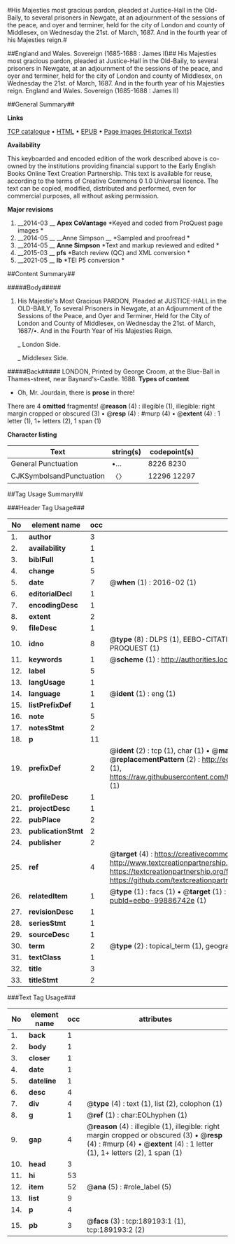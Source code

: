 #His Majesties most gracious pardon, pleaded at Justice-Hall in the Old-Baily, to several prisoners in Newgate, at an adjournment of the sessions of the peace, and oyer and terminer, held for the city of London and county of Middlesex, on Wednesday the 21st. of March, 1687. And in the fourth year of his Majesties reign.#

##England and Wales. Sovereign (1685-1688 : James II)##
His Majesties most gracious pardon, pleaded at Justice-Hall in the Old-Baily, to several prisoners in Newgate, at an adjournment of the sessions of the peace, and oyer and terminer, held for the city of London and county of Middlesex, on Wednesday the 21st. of March, 1687. And in the fourth year of his Majesties reign.
England and Wales. Sovereign (1685-1688 : James II)

##General Summary##

**Links**

[TCP catalogue](http://www.ota.ox.ac.uk/tcp/)  • 
[HTML](http://tei.it.ox.ac.uk/tcp/Texts-HTML/free/B24/B24991.html)  • 
[EPUB](http://tei.it.ox.ac.uk/tcp/Texts-EPUB/free/B24/B24991.epub) • 
[Page images (Historical Texts)](https://historicaltexts.jisc.ac.uk/eebo-99886742e)

**Availability**

This keyboarded and encoded edition of the work described above is co-owned by the
    institutions providing financial support to the Early English Books Online Text Creation
    Partnership. This text is available for reuse, according to the terms of  Creative Commons 0 1.0 Universal
    licence. The text can be copied, modified, distributed and performed, even for commercial
    purposes, all without asking permission.

**Major revisions**

1. __2014-03 __ __Apex CoVantage__ *Keyed and coded from ProQuest page images *
1. __2014-05 __ __Anne Simpson __ *Sampled and proofread *
1. __2014-05 __ __Anne Simpson__ *Text and markup reviewed and edited *
1. __2015-03 __ __pfs__ *Batch review (QC) and XML conversion *
1. __2021-05 __ __lb__ *TEI P5 conversion *

##Content Summary##

#####Body#####

1. His Majestie's Most Gracious PARDON, Pleaded at JUSTICE-HALL in the OLD-BAILY, To several Prisoners in Newgate, at an Adjournment of the Sessions of the Peace, and Oyer and Terminer, Held for the City of London and County of Middlesex, on Wednesday the 21st. of March, 1687/•. And in the Fourth Year of His Majesties Reign.

    _ London Side.

    _ Middlesex Side.

#####Back#####
LONDON, Printed by George Croom, at the Blue-Ball in Thames-street, near Baynard's-Castle. 1688.
**Types of content**

  * Oh, Mr. Jourdain, there is **prose** in there!

There are 4 **omitted** fragments! 
 @__reason__ (4) : illegible (1), illegible: right margin cropped or obscured (3)  •  @__resp__ (4) : #murp (4)  •  @__extent__ (4) : 1 letter (1), 1+ letters (2), 1 span (1)

**Character listing**


|Text|string(s)|codepoint(s)|
|---|---|---|
|General Punctuation|•…|8226 8230|
|CJKSymbolsandPunctuation|〈〉|12296 12297|

##Tag Usage Summary##

###Header Tag Usage###

|No|element name|occ|attributes|
|---|---|---|---|
|1.|__author__|3||
|2.|__availability__|1||
|3.|__biblFull__|1||
|4.|__change__|5||
|5.|__date__|7| @__when__ (1) : 2016-02 (1)|
|6.|__editorialDecl__|1||
|7.|__encodingDesc__|1||
|8.|__extent__|2||
|9.|__fileDesc__|1||
|10.|__idno__|8| @__type__ (8) : DLPS (1), EEBO-CITATION (1), VID (1), EEBO-PROQUEST (1), STC (3), PROQUEST (1)|
|11.|__keywords__|1| @__scheme__ (1) : http://authorities.loc.gov/ (1)|
|12.|__label__|5||
|13.|__langUsage__|1||
|14.|__language__|1| @__ident__ (1) : eng (1)|
|15.|__listPrefixDef__|1||
|16.|__note__|5||
|17.|__notesStmt__|2||
|18.|__p__|11||
|19.|__prefixDef__|2| @__ident__ (2) : tcp (1), char (1)  •  @__matchPattern__ (2) : ([0-9\-]+):([0-9IVX]+) (1), (.+) (1)  •  @__replacementPattern__ (2) : http://eebo.chadwyck.com/downloadtiff?vid=$1&page=$2 (1), https://raw.githubusercontent.com/textcreationpartnership/Texts/master/tcpchars.xml#$1 (1)|
|20.|__profileDesc__|1||
|21.|__projectDesc__|1||
|22.|__pubPlace__|2||
|23.|__publicationStmt__|2||
|24.|__publisher__|2||
|25.|__ref__|4| @__target__ (4) : https://creativecommons.org/publicdomain/zero/1.0/ (1), http://www.textcreationpartnership.org/docs/. (1), https://textcreationpartnership.org/faq/#faq05 (1), https://github.com/textcreationpartnership (1)|
|26.|__relatedItem__|1| @__type__ (1) : facs (1)  •  @__target__ (1) : https://data.historicaltexts.jisc.ac.uk/view?pubId=eebo-99886742e (1)|
|27.|__revisionDesc__|1||
|28.|__seriesStmt__|1||
|29.|__sourceDesc__|1||
|30.|__term__|2| @__type__ (2) : topical_term (1), geographic_name (1)|
|31.|__textClass__|1||
|32.|__title__|3||
|33.|__titleStmt__|2||


###Text Tag Usage###

|No|element name|occ|attributes|
|---|---|---|---|
|1.|__back__|1||
|2.|__body__|1||
|3.|__closer__|1||
|4.|__date__|1||
|5.|__dateline__|1||
|6.|__desc__|4||
|7.|__div__|4| @__type__ (4) : text (1), list (2), colophon (1)|
|8.|__g__|1| @__ref__ (1) : char:EOLhyphen (1)|
|9.|__gap__|4| @__reason__ (4) : illegible (1), illegible: right margin cropped or obscured (3)  •  @__resp__ (4) : #murp (4)  •  @__extent__ (4) : 1 letter (1), 1+ letters (2), 1 span (1)|
|10.|__head__|3||
|11.|__hi__|53||
|12.|__item__|52| @__ana__ (5) : #role_label (5)|
|13.|__list__|9||
|14.|__p__|4||
|15.|__pb__|3| @__facs__ (3) : tcp:189193:1 (1), tcp:189193:2 (2)|
